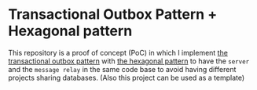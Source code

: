 # Transactional Outbox Pattern + Hexagonal pattern

This repository is a proof of concept (PoC) in which I implement [the transactional outbox pattern](https://microservices.io/patterns/data/transactional-outbox.html)
with [the hexagonal pattern](https://alistair.cockburn.us/hexagonal-architecture/) to have the `server` and
the `message relay` in the same code base to avoid having different projects sharing databases.
(Also this project can be used as a template)